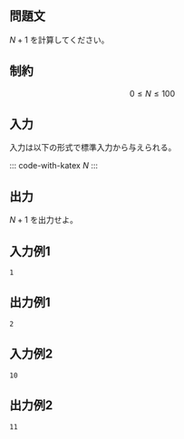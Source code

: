 ## 問題文

$N+1$ を計算してください。

## 制約

$$
0\le N\le 100
$$

## 入力

入力は以下の形式で標準入力から与えられる。

::: code-with-katex
$N$
:::

## 出力

$N+1$ を出力せよ。

## 入力例1
```
1
```

## 出力例1
```
2
```

## 入力例2
```
10
```

## 出力例2
```
11
```

